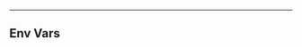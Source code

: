 <!-- Space: Projects -->
<!-- Parent: ZshKubeCtl -->
<!-- Title: EnvVars ZshKubeCtl -->
<!-- Label: ZshKubeCtl -->
<!-- Label: Project -->
<!-- Label: EnvVars -->
<!-- Include: disclaimer.md -->
<!-- Include: ac:toc -->

---

## Env Vars
